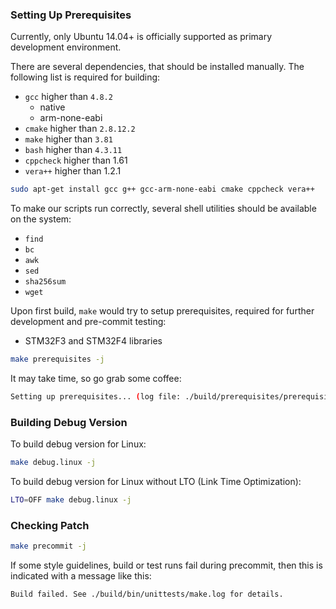 ### Setting Up Prerequisites

Currently, only Ubuntu 14.04+ is officially supported as primary development environment.

There are several dependencies, that should be installed manually. The following list is required for building:

- `gcc` higher than `4.8.2`
  - native
  - arm-none-eabi
- `cmake` higher than `2.8.12.2`
- `make` higher than `3.81`
- `bash` higher than `4.3.11`
- `cppcheck` higher than 1.61
- `vera++` higher than 1.2.1

```bash
sudo apt-get install gcc g++ gcc-arm-none-eabi cmake cppcheck vera++
```

To make our scripts run correctly, several shell utilities should be available on the system:

- `find`
- `bc`
- `awk`
- `sed`
- `sha256sum`
- `wget`

Upon first build, `make` would try to setup prerequisites, required for further development and pre-commit testing:

- STM32F3 and STM32F4 libraries

```bash
make prerequisites -j
```

It may take time, so go grab some coffee:

```bash
Setting up prerequisites... (log file: ./build/prerequisites/prerequisites.log)
```

### Building Debug Version

To build debug version for Linux:

```bash
make debug.linux -j
```

To build debug version for Linux without LTO (Link Time Optimization):

```bash
LTO=OFF make debug.linux -j
```

### Checking Patch

```bash
make precommit -j
```

If some style guidelines, build or test runs fail during precommit, then this is indicated with a message like this:

```
Build failed. See ./build/bin/unittests/make.log for details.
```
